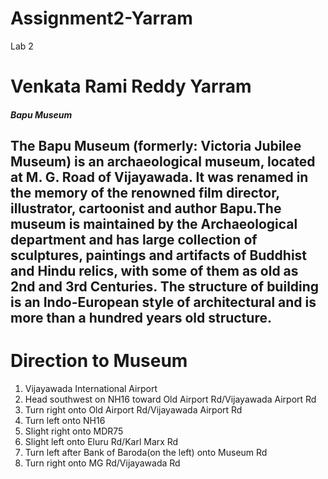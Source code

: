 # Assignment2-Yarram
Lab 2
# Venkata Rami Reddy Yarram
##### Bapu Museum
The Bapu Museum (formerly: Victoria Jubilee Museum) is an archaeological museum, **located at M. G. Road of Vijayawada**. It was renamed in the memory of the renowned film director, illustrator, cartoonist and author Bapu.The museum is maintained by the Archaeological department and has large collection of sculptures, paintings and artifacts of Buddhist and Hindu relics, with some of them as old as 2nd and 3rd Centuries. **The structure of building is an Indo-European style of architectural and is more than a hundred years old structure**.
---
# Direction to Museum
1. Vijayawada International Airport
2. Head southwest on NH16 toward Old Airport Rd/Vijayawada Airport Rd
3. Turn right onto Old Airport Rd/Vijayawada Airport Rd
4. Turn left onto NH16
5. Slight right onto MDR75
6. Slight left onto Eluru Rd/Karl Marx Rd
7. Turn left after Bank of Baroda(on the left) onto Museum Rd
8. Turn right onto MG Rd/Vijayawada Rd